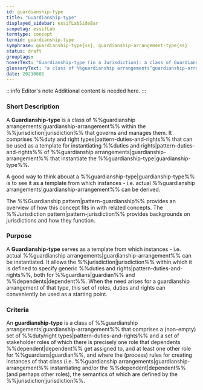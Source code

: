 ```yaml
---
id: guardianship-type
title: "Guardianship-type"
displayed_sidebar: essifLabSideBar
scopetag: essifLab
termtype: concept
termid: guardianship-type
symphrase: guardianship-type{ss}, guardianship-arrangement-type{ss}
status: draft
grouptags:
hoverText: "Guardianship-type (in a Jurisdiction): a class of Guardianship Arrangements within the Jurisdiction that governs and manages them."
glossaryText: "a class of %%guardianship arrangements^guardianship-arrangement%% within the %%jurisdiction^jurisdiction%% that governs and manages them."
date: 20210601
---
```


:::info Editor's note
Additional content is needed here.
:::
### Short Description
A **Guardianship-type** is a class of %%guardianship arrangements|guardianship-arrangement%% within the %%jurisdiction|jurisdiction%% that governs and manages them. It comprises %%duty and right types|pattern-duties-and-rights%% that can be used as a template for instantiating %%duties and rights|pattern-duties-and-rights%% of %%guardianship arrangements|guardianship-arrangement%% that instantiate the %%guardianship-type|guardianship-type%%.

A good way to think abouat a %%guardianship-type|guardianship-type%% is to see it as a template from which instances - i.e. actual %%guardianship arrangements|guardianship-arrangement%% can be derived.

The %%Guardianship pattern|pattern-guardianship%% provides an overview of how this concept fits in with related concepts.
The %%Jurisdiction pattern|pattern-jurisdiction%% provides backgrounds on jurisdictions and how they function.

### Purpose
A **Guardianship-type** serves as a template from which instances - i.e. actual %%guardianship arrangements|guardianship-arrangement%% can be instantiated. It allows the %%jurisdiction|jurisdiction%% within which it is defined to specify generic %%duties and rights|pattern-duties-and-rights%%, both for %%guardians|guardian%% and %%dependents|dependent%%. When the need arises for a guardianship arrangement of that type, this set of roles, duties and rights can conveniently be used as a starting point.

### Criteria
An **guardianship-type** is a class of %%guardianship arrangements|guardianship-arrangement%% that comprises a (non-empty) set of %%duty/right types|pattern-duties-and-rights%% and a set of stakeholder roles of which there is precisely one role that dependents %%dependent|dependent%% get assigned to, and at least one other role for %%guardians|guardian%%, and where the (process) rules for creating instances of that class (i.e. %%guardianship arrangements|guardianship-arrangement%% instantiating  and/or the %%dependent|dependent%% (and perhaps other roles), the semantics of which are defined by the %%jurisdiction|jurisdiction%%.
